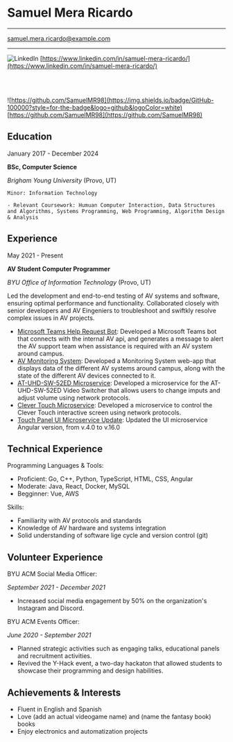 Samuel Mera Ricardo
===================

---

samuel.mera.ricardo@example.com


---

![LinkedIn](https://img.shields.io/badge/LinkedIn-0077B5?style=for-the-badge&logo=linkedin&logoColor=white) [https://www.linkedin.com/in/samuel-mera-ricardo/](https://www.linkedin.com/in/samuel-mera-ricardo/)

<br></br>

![https://github.com/SamuelMR98](https://img.shields.io/badge/GitHub-100000?style=for-the-badge&logo=github&logoColor=white) [https://github.com/SamuelMR98](https://github.com/SamuelMR98)

Education
---------

January 2017 - December 2024

**BSc, Computer Science**

*Brigham Young University* (Provo, UT)

    Minor: Information Technology

    - Relevant Coursework: Humuan Computer Interaction, Data Structures and Algorithms, Systems Programming, Web Programming, Algorithm Design & Analysis

Experience
----------

May 2021 - Present

**AV Student Computer Programmer**

*BYU Office of Information Technology* (Provo, UT)

Led the development and end-to-end testing of AV systems and software, ensuring optimal performance and functionality. Collaborated closely with senior developers and AV Eingeniers to troubleshoot and swiftkly resolve complex issues in AV projects. 

* [Microsoft Teams Help Request Bot](https://github.com/byuoitav/teams-help-request): Developed a Microsoft Teams bot that connects with the internal AV api, and generates a message to alert the AV support team when assistance is required with an AV system around campus.
* [AV Monitoring System](https://github.com/byuoitav/smee): Developed a Monitoring System web-app that displays data of the different AV systems around campus, along with the state of the different AV devices connected to it.
* [AT-UHD-SW-52ED Microservice](https://github.com/byuoitav/atlona/tree/main/AT-UHD-SW-52ED): Developed a microservice for the AT-UHD-SW-52ED Video Switcher that allows users to change imputs and adjust volume using network protocols.
* [Clever Touch Microservice](https://github.com/byuoitav/clevertouch-control): Developed a microservice to control the Clever Touch interactive screen using network protocols.
* [Touch Panel UI Microservice Update](https://github.com/byuoitav/touchpanel-ui-microservice): Updated the UI microservice Angular version, from v.4.0 to v.16.0

Technical Experience
--------------------

Programming Languages & Tools:

- Proficient: Go, C++, Python, TypeScript, HTML, CSS, Angular
- Moderate: Java, React, Docker, MySQL
- Begginner: Vue, AWS

Skills:

- Familiarity with AV protocols and standards
- Knowledge of AV hardware and systems integration
- Solid understanding of software lige cycle and version control (git)

Volunteer Experience
--------------------

BYU ACM Social Media Officer:

*September 2021 - December 2021*

- Increased social media engagement by 50% on the organization's Instagram and Discord.

BYU ACM Events Officer:

*June 2020 - September 2021*

- Planned strategic activities such as engaging talks, educational panels and recruitment activities.
- Revived the Y-Hack event, a two-day hackaton that allowed students to showcase their programming and design habilities.

Achievements & Interests
------------------------

- Fluent in English and Spanish
- Love (add an actual videogame name) and (name the fantasy book) books
- Enjoy electronics and automatization projects

[ref]: https://github.com/githubuser/superlongprojectname
